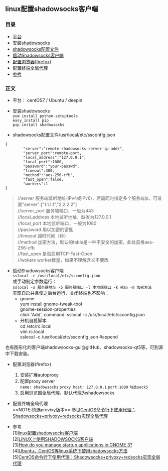## linux配置shadowsocks客户端
### 目录
* [平台](#平台)
* [安装shadowsocks](#安装shadowsocks)
* [shadowsocks配置文件](#shadowsocks配置文件)
* [启动Shadowsocks客户端](#启动Shadowsocks客户端)
* [配置浏览器(firefox)](#配置浏览器(firefox))
* [配置终端全局代理](#配置终端全局代理)
* [参考](#参考)  

### 正文
- 平台： centOS7 / Ubuntu / deepin
- 安装shadowsocks  
  `yum install python-setuptools`  
  `easy_install pip`    
  `pip install shadowsocks`  

- shadowsocks配置文件/usr/local/etc/ssconfig.json
```
{
        "server":"remote-shadowsocks-server-ip-addr",
        "server_port":remote-port,
        "local_address":"127.0.0.1",
        "local_port":1080,
        "password":"your-passwd",
        "timeout":300,
        "method":"aes-256-cfb",
        "fast_open":false,
        "workers":1
}
```

>//server        服务端监听地址(IPv4或IPv6)，若需同时指定多个服务端ip，可设置"server":["1.1.1.1","2.2.2.2"]  
//server_port   服务端端口，一般为443  
//local_address 本地监听地址，缺省为127.0.0.1  
//local_port    本地监听端口，一般为1080  
//password  用以加密的密匙  
//timeout       超时时间（秒）  
//method          加密方法，默认的table是一种不安全的加密，此处首推aes-256-cfb  
//fast_open 是否启用TCP-Fast-Open  
//wokers        worker数量，如果不理解含义不要改   

- 启动Shadowsocks客户端  
   `sslocal -c /usr/local/etc/ssconfig.json`  
   或手动制定参数运行：  
   `sslocal -s 服务器地址 -p 服务器端口 -l 本地端端口 -k 密码 -m 加密方法`  
   实现自启并且使之后台运行，关闭终端也不影响：  
    * gnome  
    yum install gnome-tweak-tool   
    gnome-session-properties    
    click 'Add', command: sslocal -c /usr/local/etc/ssconfig.json      
    * 开机自启脚本  
    cd /etc/rc.local  
    vim rc.local  
    sslocal -c /usr/local/etc/ssconfig.json  #append

也有图形化的客户端shadowsocks-gui@gitHub、shadowsocks-qt5等，可到源中下载安装。

- 配置浏览器(firefox)  
  1. 安装扩展autoproxy
  2. 配置proxy server  
  `name: shadowsocks`
  `proxy host: 127.0.0.1`
  `port:1080`
  `勾选sock5`
  3. 启用浏览器全局代理，默认代理为shadowsocks  

- 配置终端全局代理   
    ××NOTE:慎选provixy版本××
参见[CentOS命令行下使用代理：Shadowsocks+privoxy+redsocks实现全局代理](https://laowang.me/centos-global-privoxy.html)

- 参考  
[1][linux配置shadowsocks客户端](http://my.oschina.net/u/1432769/blog/619651)  
[2][LINUX上使用SHADOWSOCKS客户端](http://blog.liyibo.org/linux-shadowsocks-client/)  
[3][How do you manage startup applications in GNOME 3?](https://ask.fedoraproject.org/en/question/8926/how-do-you-manage-startup-applications-in-gnome-3/)  
[4][Ubuntu，CentOS等linux系统下使用shadowsocks方法](http://www.shadowsocks.asia/fangfa/28.html)  
[5][CentOS命令行下使用代理：Shadowsocks+privoxy+redsocks实现全局代理](https://laowang.me/centos-global-privoxy.html)
